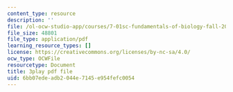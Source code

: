 ```yaml
---
content_type: resource
description: ''
file: /ol-ocw-studio-app/courses/7-01sc-fundamentals-of-biology-fall-2011/6bb07edeadb2044e7145e954fefc0054_1eGsdK1fPLM.pdf
file_size: 48801
file_type: application/pdf
learning_resource_types: []
license: https://creativecommons.org/licenses/by-nc-sa/4.0/
ocw_type: OCWFile
resourcetype: Document
title: 3play pdf file
uid: 6bb07ede-adb2-044e-7145-e954fefc0054
---
```


